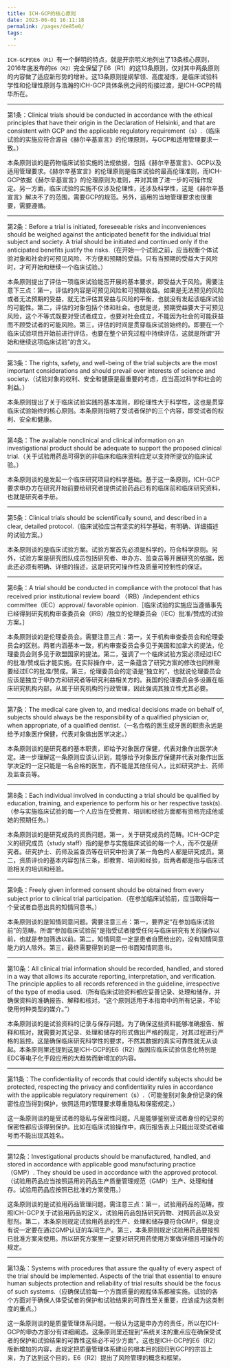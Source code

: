 ```yaml
---
title: ICH-GCP的核心原则
date: 2023-06-01 16:11:18
permalink: /pages/de85e0/
tags:
  - 
---
```

`ICH-GCP的E6（R1）`有一个鲜明的特点，就是开宗明义地列出了13条核心原则，2016年底发布的`E6（R2）`完全保留了E6（R1）的这13条原则，仅对其中两条原则的内容做了适应新形势的增补。这13条原则提纲挈领、高度凝炼，是临床试验科学性和伦理性原则与浩瀚的ICH-GCP具体条例之间的衔接过渡，是ICH-GCP的精华所在。

---

第1条：Clinical trials should be conducted in accordance with the ethical principles that have their origin in the Declaration of Helsinki, and that are consistent with GCP and the applicable regulatory requirement（s）.（临床试验的实施应符合源自《赫尔辛基宣言》的伦理原则，与GCP和适用管理要求一致。）

本条原则谈的是药物临床试验实施的法规依据，包括《赫尔辛基宣言》、GCP以及适用管理要求。《赫尔辛基宣言》的伦理原则是临床试验的最高伦理准则，而ICH-GCP依据《赫尔辛基宣言》的伦理原则为准则，并对其做了进一步的可操作规定。另一方面，临床试验的实施不仅涉及伦理性，还涉及科学性，这是《赫尔辛基宣言》解决不了的范围，需要GCP的规范。另外，适用的当地管理要求也很重要，需要遵循。

---

第2条：Before a trial is initiated, foreseeable risks and inconveniences should be weighed against the anticipated benefit for the individual trial subject and society. A trial should be initiated and continued only if the anticipated benefits justify the risks.（在开始一个试验之前，应当权衡个体试验对象和社会的可预见风险、不方便和预期的受益。只有当预期的受益大于风险时，才可开始和继续一个临床试验。）

本条原则提出了评估一项临床试验能否开展的基本要求，即受益大于风险。需要注意下三点：第一，评估的内容是可预见风险和可预期收益。如果是无法预见的风险或者无法预期的受益，就无法评估其受益与风险的平衡，也就没有发起该临床试验的可能性。第二，评估的对象包括个体和社会。也就是说，预期受益要大于可预见风险，这个不等式既要对受试者成立，也要对社会成立，不能因为社会的可能获益而不顾受试者的可能风险。第三，评估的时间是贯穿临床试验始终的。即要在一个临床试验项目开始前进行评估，也要在整个研究过程中持续评估，这就是所谓“开始和继续这项临床试验”的含义。

---

第3条：The rights, safety, and well-being of the trial subjects are the most important considerations and should prevail over interests of science and society.（试验对象的权利、安全和健康是最重要的考虑，应当高过科学和社会的利益。）

本条原则提出了关于临床试验实践的基本准则，即伦理性大于科学性，这也是贯穿临床试验始终的核心原则。本条原则指明了受试者保护的三个内容，即受试者的权利、安全和健康。

---

第4条：The available nonclinical and clinical information on an investigational product should be adequate to support the proposed clinical trial.（关于试验用药品可得到的非临床和临床资料应足以支持所提议的临床试验。）

本条原则谈的是发起一个临床研究项目的科学基础。基于这一条原则，ICH-GCP要求申办方在研究开始前要给研究者提供试验药品已有的临床前和临床研究资料，也就是研究者手册。

---

第5条：Clinical trials should be scientifically sound, and described in a clear, detailed protocol.（临床试验应当有坚实的科学基础，有明确、详细描述的试验方案。）

本条原则谈的是临床试验方案。试验方案首先必须是科学的，符合科学原则。另外，试验方案是研究团队成员包括研究者、申办方、监查员等开展研究的依据，因此还必须有明确、详细的描述，这是研究可操作性及质量可控制性的保证。

---

第6条：A trial should be conducted in compliance with the protocol that has received prior institutional review board （IRB）/independent ethics committee（IEC）approval/ favorable opinion.［临床试验的实施应当遵循事先已经得到研究机构审查委员会（IRB）/独立的伦理委员会（IEC）批准/赞成的试验方案。］

本条原则谈的是伦理委员会。需要注意三点：第一，关于机构审查委员会和伦理委员会的区别。两者内涵基本一致，机构审查委员会多见于美国和加拿大的提法，伦理委员会则多见于欧盟国家的提法。第二，强调了一个临床试验方案必须经过IEC的批准/赞成后才能实施。在实际操作中，这一条蕴含了研究方案的修改也同样需要经过EC的批准/赞成。第三，伦理委员会的定语是“独立的”，也就说伦理委员会应该是独立于申办方和研究者等研究利益相关方的。我国的伦理委员会多设置在临床研究机构内部，从属于研究机构的行政管理，因此强调其独立性尤其必要。

---

第7条：The medical care given to, and medical decisions made on behalf of, subjects should always be the responsibility of a qualified physician or, when appropriate, of a qualified dentist.（一名合格的医生或牙医的职责永远是给予对象医疗保健，代表对象做出医学决定。）

本条原则谈的是研究者的基本职责，即给予对象医疗保健，代表对象作出医学决定。进一步理解这一条原则应该认识到，能够给予对象医疗保健并代表对象作出医学决定的一定只能是一名合格的医生，而不能是其他任何人，比如研究护士、药师及监查员等。

---

第8条：Each individual involved in conducting a trial should be qualified by education, training, and experience to perform his or her respective task(s).（参与实施临床试验的每一个人应当在受教育、培训和经验方面都有资格完成他或她的预期任务。）

本条原则谈的是研究成员的资质问题。第一，关于研究成员的范畴。ICH-GCP定义的研究成员（study staff）指的是参与实施临床试验的每一个人，而不仅是研究者。研究护士、药师及监查员等在研究中扮演了某一角色的人都是研究成员。第二，资质评价的基本内容包括三条，即教育、培训和经验，后两者都是指与临床试验相关的培训和经验。

---

第9条：Freely given informed consent should be obtained from every subject prior to clinical trial participation.（在参加临床试验前，应当取得每一个受试者自愿出具的知情同意书。）

本条原则谈的是知情同意问题。需要注意三点：第一，要界定“在参加临床试验前”的范畴。所谓“参加临床试验前”是指受试者接受任何与临床研究有关的操作以前，也就是参加筛选以前。第二，知情同意一定是患者自愿给出的，没有知情同意能力的人除外。第三，最终需要得到的是一份书面知情同意书。

---

第10条：All clinical trial information should be recorded, handled, and stored in a way that allows its accurate reporting, interpretation, and verification. The principle applies to all records referenced in the guideline, irrespective of the type of media used.（所有临床试验资料都应妥善记录、处理和储存，并确保资料的准确报告、解释和核对。“这个原则适用于本指南中的所有记录，不论使用何种类型的媒介。”）

本条原则谈的是试验资料的记录与保存问题。为了确保这些资料能够准确报告、解释和核对，就需要对其记录、处理和储存的形式做出严格的规定，对其过程进行严格的监控。这是确保临床研究科学性的要求，不然其数据的真实可靠性就无从谈起。本条原则里还提到这是ICH-GCP的E6（R2）版因应临床试验信息化特别是EDC等电子化手段应用的大趋势而新增加的内容。

---

第11条：The confidentiality of records that could identify subjects should be protected, respecting the privacy and confidentiality rules in accordance with the applicable regulatory requirement（s）.（可能鉴别对象身份记录的保密性应当得到保护，依照适用的管理要求尊重隐私和保密规定。）

这一条原则谈的是受试者的隐私与保密性问题。凡是能够鉴别受试者身份的记录的保密性都应该得到保护。比如在临床试验操作中，病历报告表上只能出现受试者编号而不能出现其姓名。

---

第12条：Investigational products should be manufactured, handled, and stored in accordance with applicable good manufacturing practice （GMP）. They should be used in accordance with the approved protocol.（试验用药品应当按照适用的药品生产质量管理规范（GMP）生产、处理和储存。试验用药品应按照已批准的方案使用。）

这条原则谈的是试验用药品管理问题。需注意三点：第一，试验用药品的范畴。按照ICH-GCP关于试验用药品的定义，试验用药品包括研究药物、对照药品以及安慰剂。第二，本条原则规定试验用药品的生产、处理和储存要符合GMP，但是没有说一定要在通过GMP认证的车间生产。第三，本条原则规定试验用药品要按照已批准方案来使用。所以研究方案里一定要对研究用药使用方案做详细且可操作的规定。

---

第13条：Systems with procedures that assure the quality of every aspect of the trial should be implemented. Aspects of the trial that essential to ensure human subjects protection and reliability of trial results should be the focus of such systems.（应确保试验每一个方面质量的规程体系都被实施。试验的各个方面对于确保人体受试者的保护和试验结果的可靠性至关重要，应该成为这类制度的重点。）

这一条原则谈的是质量管理体系问题。一般认为这是申办方的责任，所以在ICH-GCP的申办方部分有详细阐述。这条原则里还提到“系统关注的重点应在确保受试者的保护和试验结果的可靠性这些必不可少方面”。这也是ICH-GCP的E6（R2）版新增加的内容，此规定把质量管理体系建设的根本目的回归到GCP的宗旨上来，为了达到这个目的，E6（R2）提出了风险管理的概念和框架。